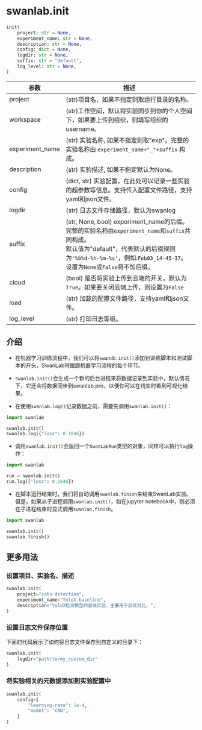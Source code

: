 # swanlab.init

```python
init(
    project: str = None,
    experiment_name: str = None,
    description: str = None,
    config: dict = None,
    logdir: str = None,
    suffix: str = "default",
    log_level: str = None,
)
```

| 参数         | 描述 |
|-------------|------|
| project |(str)项目名，如果不指定则取运行目录的名称。|
| workspace |(str)工作空间，默认将实验同步到你的个人空间下，如果要上传到组织，则填写组织的username。|
| experiment_name | (str) 实验名称, 如果不指定则取"exp"。完整的实验名称由 `experiment_name+"_"+suffix` 构成。 |
| description   | (str) 实验描述, 如果不指定默认为None。                                   |
| config       | (dict, str) 实验配置，在此处可以记录一些实验的超参数等信息。支持传入配置文件路径，支持yaml和json文件。                   |
| logdir       | (str) 日志文件存储路径，默认为swanlog                                  |
| suffix       | (str, None, bool) experiment_name的后缀。完整的实验名称由`experiment_name`和`suffix`共同构成。<br> 默认值为"default"，代表默认的后缀规则为`'%b%d-%h-%m-%s'`，例如:`Feb03_14-45-37`。<br>设置为`None`或`False`将不加后缀。<br>|
| cloud       | (bool) 是否将实验上传到云端的开关，默认为`True`。如果要关闭云端上传，则设置为`False`|
| load       | (str) 加载的配置文件路径，支持yaml和json文件。|
| log_level    | (str) 打印日志等级。                                                |

## 介绍

- 在机器学习训练流程中，我们可以将`swandb.init()`添加到训练脚本和测试脚本的开头，SwanLab将跟踪机器学习流程的每个环节。

- `swanlab.init()`会生成一个新的后台进程来将数据记录到实验中，默认情况下，它还会将数据同步到swanlab.pro，以便你可以在线实时看到可视化结果。

- 在使用`swanlab.log()`记录数据之前，需要先调用`swanlab.init()`：

```python
import swanlab

swanlab.init()
swanlab.log({"loss": 0.1846})
```

- 调用`swanlab.init()`会返回一个`SwanLabRun`类型的对象，同样可以执行`log`操作：

```python
import swanlab

run = swanlab.init()
run.log({"loss": 0.1846})
```

- 在脚本运行结束时，我们将自动调用`swanlab.finish`来结束SwanLab实验。但是，如果从子进程调用`swanlab.init()`，如在jupyter notebook中，则必须在子进程结束时显式调用`swanlab.finish`。

```python
import swanlab

swanlab.init()
swanlab.finish()
```


## 更多用法

### 设置项目、实验名、描述

```python
swanlab.init(
    project="cats-detection",
    experiment_name="YoloX-baseline",
    description="YoloX检测模型的基线实验，主要用于后续对比。",
)
```


### 设置日志文件保存位置

下面的代码展示了如何将日志文件保存到自定义的目录下：

```python
swanlab.init(
    logdir="path/to/my_custom_dir"
)
```

### 将实验相关的元数据添加到实验配置中

```python
swanlab.init(
    config={
        "learning-rate": 1e-4,
        "model": "CNN",
    }
)

```